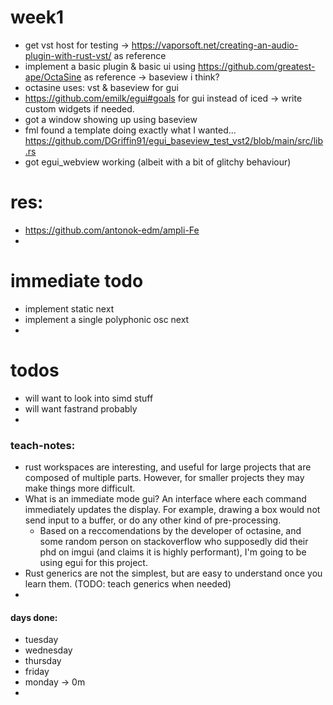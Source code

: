 # week1 
- get vst host for testing -> https://vaporsoft.net/creating-an-audio-plugin-with-rust-vst/ as reference
- implement a basic plugin & basic ui using https://github.com/greatest-ape/OctaSine as reference -> baseview i think?
- octasine uses: vst & baseview for gui
- https://github.com/emilk/egui#goals for gui instead of iced -> write custom widgets if needed.
- got a window showing up using baseview
- fml found a template doing exactly what I wanted... https://github.com/DGriffin91/egui_baseview_test_vst2/blob/main/src/lib.rs
- got egui_webview working (albeit with a bit of glitchy behaviour)

# res:
- https://github.com/antonok-edm/ampli-Fe
- 

# immediate todo
- implement static next
- implement a single polyphonic osc next
- 

# todos
- will want to look into simd stuff
- will want fastrand probably
- 

### teach-notes:
- rust workspaces are interesting, and useful for large projects that are composed of multiple parts. However, for smaller projects they may make things more difficult.
- What is an immediate mode gui? An interface where each command immediately updates the display. For example, drawing a box would not send input to a buffer, or do any other kind of pre-processing.
  - Based on a reccomendations by the developer of octasine, and some random person on stackoverflow who supposedly did their phd on imgui (and claims it is highly performant), I'm going to be using egui for this project.
- Rust generics are not the simplest, but are easy to understand once you learn them. (TODO: teach generics when needed)
- 

#### days done:
- tuesday
- wednesday
- thursday
- friday
- monday -> 0m
- 

